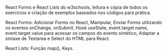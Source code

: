 React Forms e React Lists do w3schools, leitura e cópia de todos os exercícios e criação de exemplos baseados nos códigos para prática. 

React Forms:
Adicionar Forms no React, Manipular, Enviar Forms utilizando os eventos onChange, onSubmit, Hook useState, event.target.name, event.target.value para acessar os campos do evento sintético, Adaptar a sintaxe de Textarea e Select do HTML para React.

React Lists:
Função map(), Keys.
